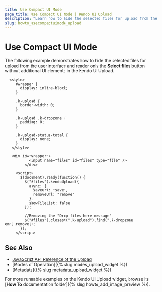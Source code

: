 ```yaml
---
title: Use Compact UI Mode
page_title: Use Compact UI Mode | Kendo UI Upload
description: "Learn how to hide the selected files for upload from the user interface and render the button for the upload confirmation only in the Kendo UI Upload widget."
slug: howto_usecompactuimode_upload
---
```


# Use Compact UI Mode

The following example demonstrates how to hide the selected files for upload from the user interface and render only the **Select files** button without additional UI elements in the Kendo UI Upload.



```dojo
  <style>
     #wrapper {
       display: inline-block;
     }

     .k-upload {
       border-width: 0;
     }

     .k-upload .k-dropzone {
       padding: 0;
     }

     .k-upload-status-total {
       display: none;
     }
   </style>

   <div id="wrapper">
           <input name="files" id="files" type="file" />
         </div>

     <script>
       $(document).ready(function() {
         $("#files").kendoUpload({
           async: {
             saveUrl: "save",
             removeUrl: "remove"
           },
           showFileList: false
         });

         //Removing the "Drop files here message"
         $("#files").closest(".k-upload").find(".k-dropzone em").remove();
       });
     </script>
```

## See Also

* [JavaScript API Reference of the Upload](/api/javascript/ui/upload)
* [Modes of Operation]({% slug modes_upload_widget %})
* [Metadata]({% slug metadata_upload_widget %})

For more runnable examples on the Kendo UI Upload widget, browse its [**How To** documentation folder]({% slug howto_add_image_preview %}).
